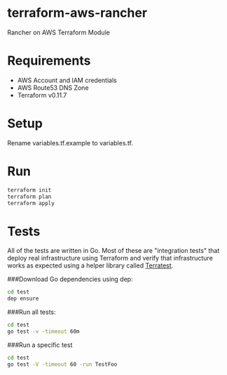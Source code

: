 # terraform-aws-rancher
Rancher on AWS Terraform Module

# Requirements
 - AWS Account and IAM credentials
 - AWS Route53 DNS Zone
 - Terraform v0.11.7

# Setup
Rename variables.tf.example to variables.tf.

# Run
```bash
terraform init
terraform plan
terraform apply
```

# Tests

All of the tests are written in Go. Most of these are "integration tests" that deploy real infrastructure using Terraform and verify that infrastructure works as expected using a helper library called [Terratest](https://github.com/gruntwork-io/terratest).

###Download Go dependencies using dep:
```bash
cd test
dep ensure
```

###Run all tests:
```bash
cd test
go test -v -timeout 60m
```

###Run a specific test
```bash
cd test
go test -V -timeout 60 -run TestFoo
```